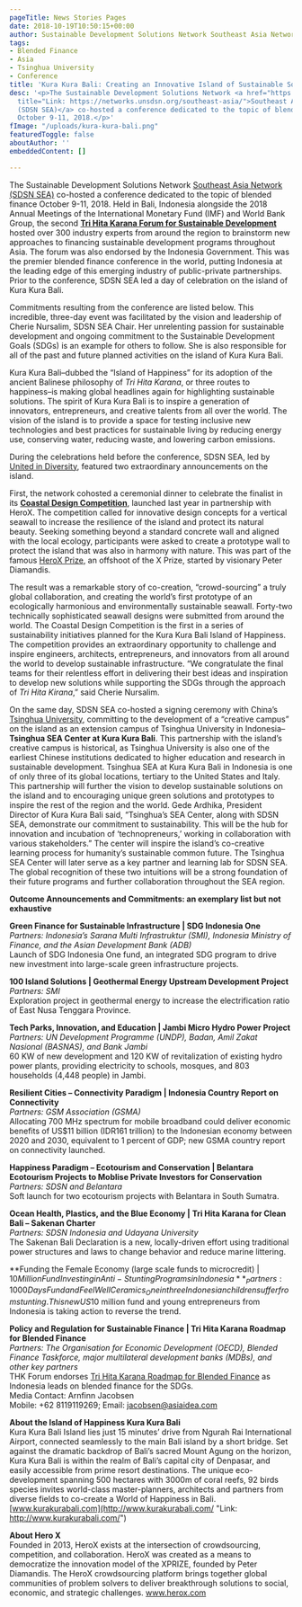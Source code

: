 ```yaml
---
pageTitle: News Stories Pages
date: 2018-10-19T10:50:15+00:00
author: Sustainable Development Solutions Network Southeast Asia Network (SDSN SEA)
tags:
- Blended Finance
- Asia
- Tsinghua University
- Conference
title: 'Kura Kura Bali: Creating an Innovative Island of Sustainable Solutions'
desc: '<p>The Sustainable Development Solutions Network <a href="https://networks.unsdsn.org/southeast-asia/"
  title="Link: https://networks.unsdsn.org/southeast-asia/">Southeast Asia Network
  (SDSN SEA)</a> co-hosted a conference dedicated to the topic of blended finance
  October 9-11, 2018.</p>'
fImage: "/uploads/kura-kura-bali.png"
featuredToggle: false
aboutAuthor: ''
embeddedContent: []

---
```

The Sustainable Development Solutions Network [Southeast Asia Network (SDSN SEA)](https://networks.unsdsn.org/southeast-asia/ "Link: https://networks.unsdsn.org/southeast-asia/") co-hosted a conference dedicated to the topic of blended finance October 9-11, 2018. Held in Bali, Indonesia alongside the 2018 Annual Meetings of the International Monetary Fund (IMF) and World Bank Group, the second [**Tri Hita Karana Forum for Sustainable Development** ](http://www.thkforum.org/)hosted over 300 industry experts from around the region to brainstorm new approaches to financing sustainable development programs throughout Asia. The forum was also endorsed by the Indonesia Government. This was the premier blended finance conference in the world, putting Indonesia at the leading edge of this emerging industry of public-private partnerships. Prior to the conference, SDSN SEA led a day of celebration on the island of Kura Kura Bali.

Commitments resulting from the conference are listed below. This incredible, three-day event was facilitated by the vision and leadership of Cherie Nursalim, SDSN SEA Chair. Her unrelenting passion for sustainable development and ongoing commitment to the Sustainable Development Goals (SDGs) is an example for others to follow. She is also responsible for all of the past and future planned activities on the island of Kura Kura Bali.

Kura Kura Bali–dubbed the “Island of Happiness” for its adoption of the ancient Balinese philosophy of _Tri Hita Karana_, or three routes to happiness–is making global headlines again for highlighting sustainable solutions. The spirit of Kura Kura Bali is to inspire a generation of innovators, entrepreneurs, and creative talents from all over the world. The vision of the island is to provide a space for testing inclusive new technologies and best practices for sustainable living by reducing energy use, conserving water, reducing waste, and lowering carbon emissions.

During the celebrations held before the conference, SDSN SEA, led by [United in Diversity](http://www.unitedindiversity.org/ "Link: http://www.unitedindiversity.org/"), featured two extraordinary announcements on the island.

First, the network cohosted a ceremonial dinner to celebrate the finalist in its [**Coastal Design Competition**](https://www.unsdsn.org/news/2017/10/25/island-of-happiness-coastal-design-competition/ "Link: /news/2017/10/25/island-of-happiness-coastal-design-competition/"), launched last year in partnership with HeroX. The competition called for innovative design concepts for a vertical seawall to increase the resilience of the island and protect its natural beauty. Seeking something beyond a standard concrete wall and aligned with the local ecology, participants were asked to create a prototype wall to protect the island that was also in harmony with nature. This was part of the famous [HeroX Prize](https://www.herox.com/), an offshoot of the X Prize, started by visionary Peter Diamandis.

The result was a remarkable story of co-creation, “crowd-sourcing” a truly global collaboration, and creating the world’s first prototype of an ecologically harmonious and environmentally sustainable seawall. Forty-two technically sophisticated seawall designs were submitted from around the world. The Coastal Design Competition is the first in a series of sustainability initiatives planned for the Kura Kura Bali Island of Happiness. The competition provides an extraordinary opportunity to challenge and inspire engineers, architects, entrepreneurs, and innovators from all around the world to develop sustainable infrastructure. “We congratulate the final teams for their relentless effort in delivering their best ideas and inspiration to develop new solutions while supporting the SDGs through the approach of _Tri Hita Kirana_,” said Cherie Nursalim.

On the same day, SDSN SEA co-hosted a signing ceremony with China’s [Tsinghua University](http://www.tsinghua.edu.cn/publish/thu2018en/index.html "Link: http://www.tsinghua.edu.cn/publish/thu2018en/index.html"), committing to the development of a “creative campus” on the island as an extension campus of Tsinghua University in Indonesia– **Tsinghua SEA Center at Kura Kura Bali**. This partnership with the island’s creative campus is historical, as Tsinghua University is also one of the earliest Chinese institutions dedicated to higher education and research in sustainable development. Tsinghua SEA at Kura Kura Bali in Indonesia is one of only three of its global locations, tertiary to the United States and Italy. This partnership will further the vision to develop sustainable solutions on the island and to encouraging unique green solutions and prototypes to inspire the rest of the region and the world. Gede Ardhika, President Director of Kura Kura Bali said, “Tsinghua’s SEA Center, along with SDSN SEA, demonstrate our commitment to sustainability. This will be the hub for innovation and incubation of ‘technopreneurs,’ working in collaboration with various stakeholders.” The center will inspire the island’s co-creative learning process for humanity’s sustainable common future. The Tsinghua SEA Center will later serve as a key partner and learning lab for SDSN SEA. The global recognition of these two intuitions will be a strong foundation of their future programs and further collaboration throughout the SEA region.

**Outcome Announcements and Commitments: an exemplary list but not exhaustive**

**Green Finance for Sustainable Infrastructure | SDG Indonesia One**  
_Partners: Indonesia’s Sarana Multi Infrastruktur (SMI), Indonesia Ministry of Finance, and the Asian Development Bank (ADB)_  
Launch of SDG Indonesia One fund, an integrated SDG program to drive new investment into large-scale green infrastructure projects.

**100 Island Solutions | Geothermal Energy Upstream Development Project**  
_Partners: SMI_  
Exploration project in geothermal energy to increase the electrification ratio of East Nusa Tenggara Province.

**Tech Parks, Innovation, and Education | Jambi Micro Hydro Power Project**  
_Partners: UN Development Programme (UNDP), Badan, Amil Zakat Nasional (BASNAS), and Bank Jambi_  
60 KW of new development and 120 KW of revitalization of existing hydro power plants, providing electricity to schools, mosques, and 803 households (4,448 people) in Jambi.

**Resilient Cities – Connectivity Paradigm | Indonesia Country Report on Connectivity**  
_Partners: GSM Association (GSMA)_  
Allocating 700 MHz spectrum for mobile broadband could deliver economic benefits of US$11 billion (IDR161 trillion) to the Indonesian economy between 2020 and 2030, equivalent to 1 percent of GDP; new GSMA country report on connectivity launched.

**Happiness Paradigm – Ecotourism and Conservation | Belantara Ecotourism Projects to Moblise Private Investors for Conservation**  
_Partners: SDSN and Belantara_  
Soft launch for two ecotourism projects with Belantara in South Sumatra.

**Ocean Health, Plastics, and the Blue Economy |** **Tri Hita Karana for Clean Bali – Sakenan Charter**  
_Partners: SDSN Indonesia and Udayana University_  
The Sakenan Bali Declaration is a new, locally-driven effort using traditional power structures and laws to change behavior and reduce marine littering.

**Funding the Female Economy (large scale funds to microcredit) | $10 Million Fund Investing in Anti-Stunting Programs in Indonesia**  
_Partners: 1000 Days Fund and FeelWell Ceramics_  
One in three Indonesian children suffer from stunting. This new US$10 million fund and young entrepreneurs from Indonesia is taking action to reverse the trend.

**Policy and Regulation for Sustainable Finance | Tri Hita Karana Roadmap for Blended Finance**  
_Partners: The Organisation for Economic Development (OECD), Blended Finance Taskforce, major multilateral development banks (MDBs), and other key partners_  
THK Forum endorses [Tri Hita Karana Roadmap for Blended Finance](http://www.oecd.org/dac/financing-sustainable-development/development-finance-topics/Tri-Hita-Karana-Roadmap-for-Blended-Finance.pdf) as Indonesia leads on blended finance for the SDGs.  
Media Contact: Arnfinn Jacobsen  
Mobile: +62 8119119269; Email: [jacobsen@asiaidea.com](mailto:jacobsen@asiaidea.com)

**About the Island of Happiness Kura Kura Bali**  
Kura Kura Bali Island lies just 15 minutes’ drive from Ngurah Rai International Airport, connected seamlessly to the main Bali island by a short bridge. Set against the dramatic backdrop of Bali’s sacred Mount Agung on the horizon, Kura Kura Bali is within the realm of Bali’s capital city of Denpasar, and easily accessible from prime resort destinations. The unique eco-development spanning 500 hectares with 3000m of coral reefs, 92 birds species invites world-class master-planners, architects and partners from diverse fields to co-create a World of Happiness in Bali. [www.kurakurabali.com](http://www.kurakurabali.com/ "Link: http://www.kurakurabali.com/")

**About Hero X**  
Founded in 2013, HeroX exists at the intersection of crowdsourcing, competition, and collaboration. HeroX was created as a means to democratize the innovation model of the XPRIZE, founded by Peter Diamandis. The HeroX crowdsourcing platform brings together global communities of problem solvers to deliver breakthrough solutions to social, economic, and strategic challenges. www.herox.com